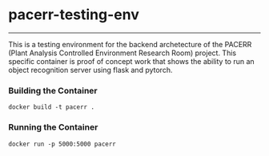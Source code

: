 # pacerr-testing-env

---
This is a testing environment for the backend archetecture of the PACERR (Plant Analysis Controlled Environment Research Room) project. This specific container is proof of concept work that shows the ability to run an object recognition server using flask and pytorch.

### Building the Container
`docker build -t pacerr .`

### Running the Container
`docker run -p 5000:5000 pacerr`